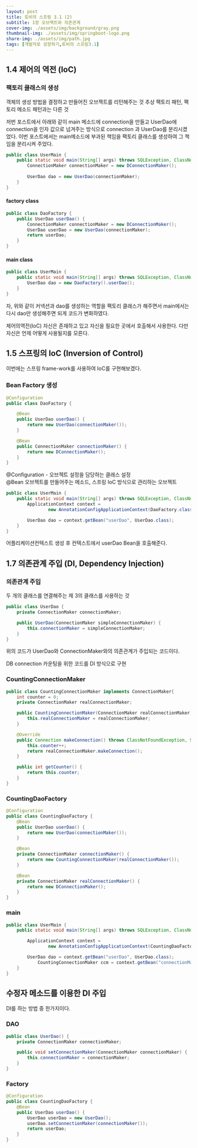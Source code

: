 ```yaml
---
layout: post
title: 토비의 스프링 3.1 (2)
subtitle: 1장 오브젝트와 의존관계
cover-img: ./assets/img/background/gray.png
thumbnail-img: ./assets/img/springboot-logo.png
share-img: ./assets/img/path.jpg
tags: [개발자로 성장하기,토비의 스프링3.1]
---
```


## 1.4 제어의 역전 (IoC)

### 팩토리 클래스의 생성
객체의 생성 방법을 결정하고 만들어진 오브젝트를 리턴해주는 것
추상 팩토리 패턴, 팩토리 메소드 패턴과는 다른 것

저번 포스트에서 아래와 같이 main 메소드에 connection을 만들고 UserDao에 connection을 인자 값으로 넘겨주는 방식으로 connection 과 UserDao를 분리시켰었다. 이번 포스트에서는 main메소드에 부과된 책임을 팩토리 클래스를 생성하여 그 책임을 분리시켜 주었다.

```java
public class UserMain {
    public static void main(String[] args) throws SQLException, ClassNotFoundException {
        ConnectionMaker connectionMaker = new DConnectionMaker();
        
        UserDao dao = new UserDao(connectionMaker);
    }
}
```

#### factory class
```java
public class DaoFactory {
    public UserDao userDao() {
        ConnectionMaker connectionMaker = new DConnectionMaker();
        UserDao userDao = new UserDao(connectionMaker);
        return userDao;
    }
}
```

#### main class
```java
public class UserMain {
    public static void main(String[] args) throws SQLException, ClassNotFoundException {
        UserDao dao = new DaoFactory().userDao();
    }
}
```
자, 위와 같이 커넥션과 dao를 생성하는 역할을 팩토리 클래스가 해주면서 main에서는 다시 dao만 생성해주면 되게 코드가 변화하였다.

제어의역전(IoC) 자신은 존재하고 있고 자신을 필요한 곳에서 호출해서 사용한다. 다만 자신은 언제 어떻게 사용될지를 모른다.

## 1.5 스프링의 IoC (Inversion of Control)

이번에는 스프링 frame-work를 사용하여 IoC를 구현해보겠다.

### Bean Factory 생성

```java
@Configuration
public class DaoFactory {

    @Bean
    public UserDao userDao() {
        return new UserDao(connectionMaker());
    }

    @Bean
    public ConnectionMaker connectionMaker() {
        return new DConnectionMaker();
    }
}
```
@Configuration - 오브젝트 설정을 담당하는 클래스 설정<br>
@Bean 오브젝트를 만들어주는 메소드, 스프링 IoC 방식으로 관리하는 오브젝트


```java
public class UserMain {
    public static void main(String[] args) throws SQLException, ClassNotFoundException {
        ApplicationContext context =
                new AnnotationConfigApplicationContext(DaoFactory.class);

        UserDao dao = context.getBean("userDao", UserDao.class);
    }
}
```

어플리케이션컨텍스트 생성 후 컨텍스트에서 userDao Bean을 호출해준다.


## 1.7 의존관계 주입 (DI, Dependency Injection)

### 의존관계 주입

두 개의 클래스를 연결해주는 제 3의 클래스를 사용하는 것

```java
public class UserDao {
    private ConnectionMaker connectionMaker;

    public UserDao(ConnectionMaker simpleConnectionMaker) {
        this.connectionMaker = simpleConnectionMaker;
    }
}
```

위의 코드가 UserDao와 ConnectionMaker와의 의존관계가 주입되는 코드이다.

DB connection 카운팅을 위한 코드를 DI 방식으로 구현

### CountingConnectionMaker

```java
public class CountingConnectionMaker implements ConnectionMaker{
    int counter = 0;
    private ConnectionMaker realConnectionMaker;

    public CountingConnectionMaker(ConnectionMaker realConnectionMaker){
        this.realConnectionMaker = realConnectionMaker;
    }

    @Override
    public Connection makeConnection() throws ClassNotFoundException, SQLException {
        this.counter++;
        return realConnectionMaker.makeConnection();
    }

    public int getCounter() {
        return this.counter;
    }
}
```

### CountingDaoFactory
```java
@Configuration
public class CountingDaoFactory {
    @Bean
    public UserDao userDao() {
        return new UserDao(connectionMaker());
    }

    @Bean
    private ConnectionMaker connectionMaker() {
        return new CountingConnectionMaker(realConnectionMaker());
    }

    @Bean
    private ConnectionMaker realConnectionMaker() {
        return new DConnectionMaker();
    }
}
```

### main
```java
public class UserMain {
    public static void main(String[] args) throws SQLException, ClassNotFoundException {

        ApplicationContext context =
                new AnnotationConfigApplicationContext(CountingDaoFactory.class);

        UserDao dao = context.getBean("userDao", UserDao.class);
            CountingConnectionMaker ccm = context.getBean("connectionMaker", CountingConnectionMaker.class);
    }
}
```

## 수정자 메소드를 이용한 DI 주입

DI를 하는 방법 중 한가지이다.

### DAO
```java
public class UserDao() {
    private ConnectionMaker connectionMaker;

    public void setConnectionMaker(ConnectionMaker connectionMaker) {
        this.connectionMaker = connectionMaker;
    }
}
```

### Factory
```java
@Configuration
public class CountingDaoFactory {
    @Bean
    public UserDao userDao() {
        UserDao userDao = new UserDao();
        userDao.setConnectionMaker(connectionMaker());
        return userDao;
    }
}
```